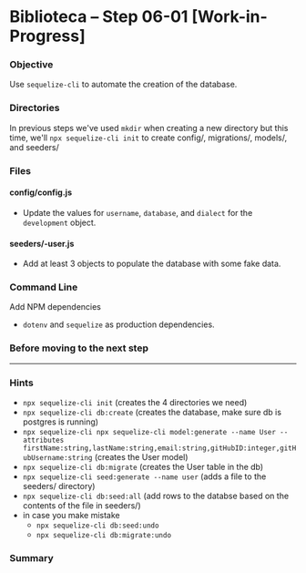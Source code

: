 # Biblioteca – Step 06-01 [Work-in-Progress]

### Objective
Use `sequelize-cli` to automate the creation of the database.

### Directories
In previous steps we've used `mkdir` when creating a new directory but this time, we'll `npx sequelize-cli init` to create config/, migrations/, models/, and seeders/

### Files
#### config/config.js
* Update the values for `username`, `database`, and `dialect` for the `development` object.

#### seeders/<someTimeStamp>-user.js
* Add at least 3 objects to populate the database with some fake data.

### Command Line
Add NPM dependencies
* `dotenv` and `sequelize` as production dependencies.

### Before moving to the next step


___

### Hints
* `npx sequelize-cli init` (creates the 4 directories we need)
* `npx sequelize-cli db:create` (creates the database, make sure db is postgres is running)
* `npx sequelize-cli npx sequelize-cli model:generate --name User --attributes firstName:string,lastName:string,email:string,gitHubID:integer,gitHubUsername:string` (creates the User model)
* `npx sequelize-cli db:migrate` (creates the User table in the db)
* `npx sequelize-cli seed:generate --name user` (adds a file to the seeders/ directory)
* `npx sequelize-cli db:seed:all` (add rows to the databse based on the contents of the file in seeders/)
* in case you make mistake
  * `npx sequelize-cli db:seed:undo`
  * `npx sequelize-cli db:migrate:undo`


### Summary
